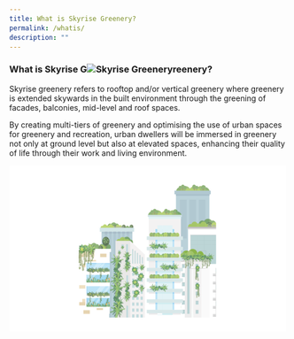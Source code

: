```yaml
---
title: What is Skyrise Greenery?
permalink: /whatis/
description: ""
---
```

### What is Skyrise G![Skyrise Greenery]()reenery?

Skyrise greenery refers to rooftop and/or vertical greenery where greenery is extended skywards in the built environment through the greening of facades, balconies, mid-level and roof spaces.

By creating multi-tiers of greenery and optimising the use of urban spaces for greenery and recreation, urban dwellers will be immersed in greenery not only at ground level but also at elevated spaces, enhancing their quality of life through their work and living environment.

![](/images/Capture3.png)